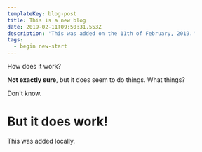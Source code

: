 ```yaml
---
templateKey: blog-post
title: This is a new blog
date: 2019-02-11T09:50:31.553Z
description: 'This was added on the 11th of February, 2019.'
tags:
  - begin new-start
---
```

How does it work?

**Not exactly sure**, but it does seem to do things. What things?

Don't know.

# But it does work!

This was added locally.
